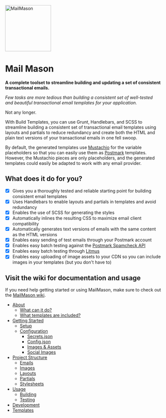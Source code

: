 <img src="http://assets.wildbit.com/wildbit/repos/mailmason/mailmason.png" alt="MailMason" width="148" height="149">

# Mail Mason

**A complete toolset to streamline building and updating a set of consistent transactional emails.**

*Few tasks are more tedious than building a consistent set of well-tested and beautiful transactional email templates for your application.*

Not any longer.

With Build Templates, you can use Grunt, Handlebars, and SCSS to streamline building a consistent set of transactional email templates using layouts and partials to reduce redundancy and create both the HTML and plain text versions of your transactional emails in one fell swoop.

By default, the generated templates use [Mustachio](https://github.com/wildbit/mustachio) for the variable placeholders so that you can easily use them as [Postmark](https://postmarkapp.com) templates. However, the Mustachio pieces are only placeholders, and the generated templates could easily be adapted to work with any email provider.

## What does it do for you?

* [X] Gives you a thoroughly tested and reliable starting point for building consistent email templates
* [X] Uses Handlebars to enable layouts and partials in templates and avoid redundancy
* [X] Enables the use of SCSS for generating the styles
* [X] Automatically inlines the resulting CSS to maximize email client compatibility
* [X] Automatically generates text versions of emails with the same content as the HTML versions
* [X] Enables easy sending of test emails through your Postmark account
* [X] Enables easy batch testing against the [Postmark Spamcheck API](http://spamcheck.postmarkapp.com)
* [X] Enables easy batch testing through [Litmus](http://litmus.com)
* [X] Enables easy uploading of image assets to your CDN so you can include images in your templates (but you don't have to)

## Visit the wiki for documentation and usage

If you need help getting started or using MailMason, make sure to check out the [MailMason wiki](https://github.com/wildbit/mailmason/wiki).

* [About](https://github.com/wildbit/mailmason/wiki/About)
  * [What can it do?](https://github.com/wildbit/mailmason/wiki/About#what-can-it-do)
  * [What templates are included?](https://github.com/wildbit/mailmason/wiki/About#what-templates-are-included)
* [Getting Started](https://github.com/wildbit/mailmason/wiki/Getting-Started)
  * [Setup](https://github.com/wildbit/mailmason/wiki/Getting-Started#setup)
  * [Configuration](https://github.com/wildbit/mailmason/wiki/Getting-Started#configuration)
    * [Secrets.json](https://github.com/wildbit/mailmason/wiki/Getting-Started#secretsjson)
    * [Config.json](https://github.com/wildbit/mailmason/wiki/Getting-Started#secretsjson)
    * [Images & Assets](https://github.com/wildbit/mailmason/wiki/Getting-Started#images--assets)
    * [Social Images](https://github.com/wildbit/mailmason/wiki/Getting-Started#social-images)
* [Project Structure](https://github.com/wildbit/mailmason/wiki/Project-Structure)
  * [Emails](https://github.com/wildbit/mailmason/wiki/Project-Structure#emails)
  * [Images](https://github.com/wildbit/mailmason/wiki/Project-Structure#images)
  * [Layouts](https://github.com/wildbit/mailmason/wiki/Project-Structure#layouts)
  * [Partials](https://github.com/wildbit/mailmason/wiki/Project-Structure#partials)
  * [Stylesheets](https://github.com/wildbit/mailmason/wiki/Project-Structure#stylesheets)
* [Usage](https://github.com/wildbit/mailmason/wiki/Usage)
  * [Building](https://github.com/wildbit/mailmason/wiki/Usage#building)
  * [Testing](https://github.com/wildbit/mailmason/wiki/Usage#testing)
* [Development](https://github.com/wildbit/mailmason/wiki/Development)
* [Templates](https://github.com/wildbit/mailmason/wiki/Templates)